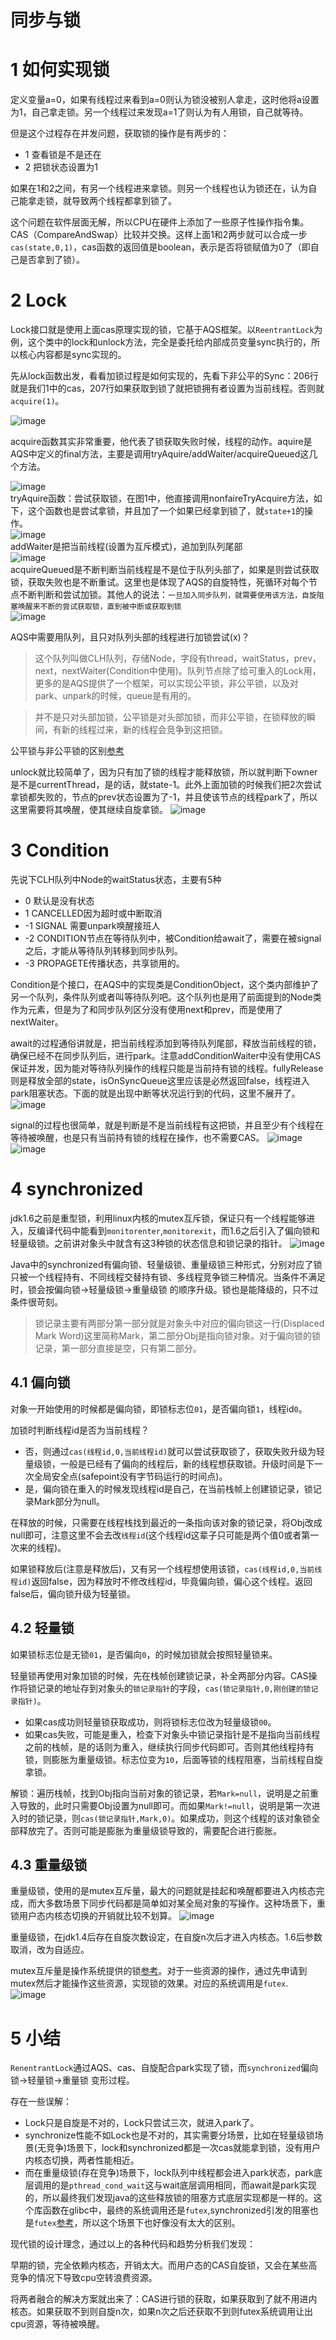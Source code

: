 # 同步与锁
# 1 如何实现锁
定义变量a=0，如果有线程过来看到a=0则认为锁没被别人拿走，这时他将a设置为1，自己拿走锁。另一个线程过来发现a=1了则认为有人用锁，自己就等待。

但是这个过程存在并发问题，获取锁的操作是有两步的：
- 1 查看锁是不是还在
- 2 把锁状态设置为1

如果在1和2之间，有另一个线程进来拿锁。则另一个线程也认为锁还在，认为自己能拿走锁，就导致两个线程都拿到锁了。

这个问题在软件层面无解，所以CPU在硬件上添加了一些原子性操作指令集。CAS（CompareAndSwap）比较并交换。这样上面1和2两步就可以合成一步`cas(state,0,1)`，cas函数的返回值是boolean，表示是否将锁赋值为0了（即自己是否拿到了锁）。
# 2 Lock
Lock接口就是使用上面cas原理实现的锁，它基于AQS框架。以`ReentrantLock`为例，这个类中的lock和unlock方法，完全是委托给内部成员变量sync执行的，所以核心内容都是sync实现的。

先从lock函数出发，看看加锁过程是如何实现的，先看下非公平的Sync：206行就是我们1中的cas，207行如果获取到锁了就把锁拥有者设置为当前线程。否则就`acquire(1)`。

![image](https://i.imgur.com/WP2ozNW.png)

acquire函数其实非常重要，他代表了锁获取失败时候，线程的动作。aquire是AQS中定义的final方法，主要是调用tryAquire/addWaiter/acquireQueued这几个方法。

![image](https://i.imgur.com/Se9Xsx6.png)  
tryAquire函数：尝试获取锁，在图1中，他直接调用nonfaireTryAcquire方法，如下，这个函数也是尝试拿锁，并且加了一个如果已经拿到锁了，就`state+1`的操作。  
![image](https://i.imgur.com/3i2rupz.png)  
addWaiter是把当前线程(设置为互斥模式)，追加到队列尾部  
![image](https://i.imgur.com/wK5EHvR.png)   
acquireQueued是不断判断当前线程是不是位于队列头部了，如果是则尝试获取锁，获取失败也是不断重试。这里也是体现了AQS的自旋特性，死循环对每个节点不断判断和尝试加锁。其他人的说法：`一旦加入同步队列，就需要使用该方法，自旋阻塞唤醒来不断的尝试获取锁，直到被中断或获取到锁`  
![image](https://i.imgur.com/B8fe55K.png)  

AQS中需要用队列，且只对队列头部的线程进行加锁尝试(x)？

> 这个队列叫做CLH队列，存储Node，字段有thread，waitStatus，prev，next，nextWaiter(Condition中使用)。队列节点除了给可重入的Lock用，更多的是AQS提供了一个框架，可以实现公平锁，非公平锁，以及对park、unpark的时候，queue是有用的。

> 并不是只对头部加锁，公平锁是对头部加锁，而非公平锁，在锁释放的瞬间，有新的线程过来，新的线程会竞争到这把锁。


公平锁与非公平锁的区别[参考](https://www.jianshu.com/p/f584799f1c77)


unlock就比较简单了，因为只有加了锁的线程才能释放锁，所以就判断下owner是不是currentThread，是的话，就state-1。此外上面加锁的时候我们把2次尝试拿锁都失败的，节点的prev状态设置为了-1，并且使该节点的线程park了，所以这里需要将其唤醒，使其继续自旋拿锁。
![image](https://i.imgur.com/QMtehyn.png)

# 3 Condition
先说下CLH队列中Node的waitStatus状态，主要有5种 
- 0 默认是没有状态 
- 1 CANCELLED因为超时或中断取消
- -1 SIGNAL 需要unpark唤醒接班人
- -2 CONDITION节点在等待队列中，被Condition给await了，需要在被signal之后，才能从等待队列转移到同步队列。
- -3 PROPAGETE传播状态，共享锁用的。

Condition是个接口，在AQS中的实现类是ConditionObject，这个类内部维护了另一个队列，条件队列或者叫等待队列吧。这个队列也是用了前面提到的Node类作为元素，但是为了和同步队列区分没有使用next和prev，而是使用了nextWaiter。


await的过程通俗讲就是，把当前线程添加到等待队列尾部，释放当前线程的锁，确保已经不在同步队列后，进行park。注意addConditionWaiter中没有使用CAS保证并发，因为能对等待队列操作的线程只能是当前持有锁的线程。fullyRelease则是释放全部的state，isOnSyncQueue这里应该是必然返回false，线程进入park阻塞状态。下面的就是出现中断等状况运行到的代码，这里不展开了。
![image](https://i.imgur.com/cFKKES4.png)

signal的过程也很简单，就是判断是不是当前线程有这把锁，并且至少有个线程在等待被唤醒，也是只有当前持有锁的线程在操作，也不需要CAS。
![image](https://i.imgur.com/2GI2A9c.png)  
![image](https://i.imgur.com/tEXqz7n.png)  
# 4 synchronized
jdk1.6之前是重型锁，利用linux内核的mutex互斥锁，保证只有一个线程能够进入，反编译代码中能看到`monitorenter`,`monitorexit`，而1.6之后引入了偏向锁和轻量级锁。之前讲对象头中就含有这3种锁的状态信息和锁记录的指针。
![image](https://i.imgur.com/wuTsp0z.png)

Java中的synchronized有偏向锁、轻量级锁、重量级锁三种形式，分别对应了锁只被一个线程持有、不同线程交替持有锁、多线程竞争锁三种情况。当条件不满足时，锁会按偏向锁->轻量级锁->重量级锁 的顺序升级。锁也是能降级的，只不过条件很苛刻。


> 锁记录主要有两部分第一部分就是对象头中对应的偏向锁这一行(Displaced Mark Word)这里简称Mark，第二部分Obj是指向锁对象。对于偏向锁的锁记录，第一部分直接是空，只有第二部分。

## 4.1 偏向锁
对象一开始使用的时候都是偏向锁，即锁标志位`01`，是否偏向锁`1`，线程id`0`。

加锁时判断线程id是否为当前线程？
- 否，则通过`cas(线程id,0,当前线程id)`就可以尝试获取锁了，获取失败升级为轻量级锁，一般是已经有了偏向的线程后，新的线程想获取锁。升级时间是下一次全局安全点(safepoint没有字节码运行的时间点)。
- 是，偏向锁在重入的时候发现线程id是自己，在当前栈帧上创建锁记录，锁记录Mark部分为null。

在释放的时候，只需要在线程栈找到最近的一条指向该对象的锁记录，将Obj改成null即可，注意这里不会去改`线程id`(这个线程id这辈子只可能是两个值0或者第一次来的线程)。

如果锁释放后(注意是释放后)，又有另一个线程想使用该锁，`cas(线程id,0,当前线程id)`返回false，因为释放时不修改线程id，毕竟偏向锁，偏心这个线程。返回false后，偏向锁升级为轻量锁。
## 4.2 轻量锁
如果锁标志位是无锁`01`，是否偏向`0`，的时候加锁就会按照轻量锁来。

轻量锁再使用对象加锁的时候，先在栈帧创建锁记录，补全两部分内容。CAS操作将锁记录的地址存到对象头的`锁记录指针`的字段，`cas(锁记录指针,0,刚创建的锁记录指针)`。

- 如果cas成功则轻量锁获取成功，则将锁标志位改为轻量级锁`00`。
- 如果cas失败，可能是重入，检查下对象头中锁记录指针是不是指向当前线程之前的栈帧，是的话则为重入，继续执行同步代码即可。否则其他线程持有锁，则膨胀为重量级锁。标志位变为`10`，后面等锁的线程阻塞，当前线程自旋拿锁。


解锁：遍历栈帧，找到Obj指向当前对象的锁记录，若`Mark=null`，说明是之前重入导致的，此时只需要Obj设置为null即可。而如果`Mark!=null`，说明是第一次进入时的锁记录，则`cas(锁记录指针,Mark,0)`。如果成功，则这个线程的该对象锁全部释放完了。否则可能是膨胀为重量级锁导致的，需要配合进行膨胀。

## 4.3 重量级锁
重量级锁，使用的是mutex互斥量，最大的问题就是挂起和唤醒都要进入内核态完成，而大多数场景下同步代码都是简单如对某全局对象的写操作。这种场景下，重锁用户态内核态切换的开销就比较不划算。
![image](https://i.imgur.com/el756Bv.png)  

重量级锁，在jdk1.4后存在自旋次数设定，在自旋n次后才进入内核态。1.6后参数取消，改为自适应。

mutex互斥量是操作系统提供的锁[参考](https://blog.csdn.net/qq_39736982/article/details/82348672)。对于一些资源的操作，通过先申请到mutex然后才能操作这些资源，实现锁的效果。对应的系统调用是`futex`.  
![image](https://i.imgur.com/aL7fFCx.png)

# 5 小结
`RenentrantLock`通过AQS、cas、自旋配合park实现了锁，而`synchronized`偏向锁->轻量锁->重量锁 变形过程。

存在一些误解：
- Lock只是自旋是不对的，Lock只尝试三次，就进入park了。
- synchronize性能不如Lock也是不对的，其实需要分场景，比如在轻量级锁场景(无竞争)场景下，lock和synchronized都是一次cas就能拿到锁，没有用户内核态切换，两者性能相近。
- 而在重量级锁(存在竞争)场景下，lock队列中线程都会进入park状态，park底层调用的是`pthread_cond_wait`这与wait底层调用相同，而await是park实现的，所以最终我们发现java的这些释放锁的阻塞方式底层实现都是一样的。这个库函数在glibc中，最终的系统调用还是`futex`,synchronized引发的阻塞也是`futex`[参考](https://blog.csdn.net/GYHYCX/article/details/106084621)，所以这个场景下也好像没有太大的区别。


现代锁的设计理念，通过以上的各种代码和趋势分析我们发现：  

早期的锁，完全依赖内核态，开销太大。而用户态的CAS自旋锁，又会在某些高竞争的情况下导致cpu空转浪费资源。

将两者融合的解决方案就出来了：CAS进行锁的获取，如果获取到了就不用进内核态。如果获取不到则自旋n次，如果n次之后还获取不到则futex系统调用让出cpu资源，等待被唤醒。


